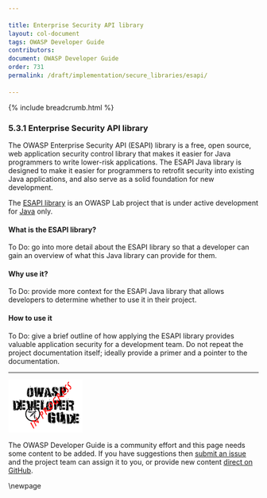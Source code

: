 ```yaml
---

title: Enterprise Security API library
layout: col-document
tags: OWASP Developer Guide
contributors:
document: OWASP Developer Guide
order: 731
permalink: /draft/implementation/secure_libraries/esapi/

---
```


{% include breadcrumb.html %}

### 5.3.1 Enterprise Security API library

The OWASP Enterprise Security API (ESAPI) library is a free, open source, web application security control library
that makes it easier for Java programmers to write lower-risk applications.
The ESAPI Java library is designed to make it easier for programmers to retrofit security into existing Java applications,
and also serve as a solid foundation for new development.

The [ESAPI library][esapi] is an OWASP Lab project that is under active development for [Java][esapi-java] only.

#### What is the ESAPI library?

To Do: go into more detail about the ESAPI library so that a developer
can gain an overview of what this Java library can provide for them.

#### Why use it?

To Do: provide more context for the ESAPI Java library that allows developers to determine
whether to use it in their project.

#### How to use it

To Do: give a brief outline of how applying the ESAPI library provides valuable application security for a development team.
Do not repeat the project documentation itself; ideally provide a primer and a pointer to the documentation.

----

![Developer Guide](../../../assets/images/dg_wip.png "OWASP Developer Guide")

The OWASP Developer Guide is a community effort and this page needs some content to be added.
If you have suggestions then [submit an issue][issue070301] and the project team can assign it to you,
or provide new content [direct on GitHub][edit070301].

[esapi]: https://owasp.org/www-project-enterprise-security-api/
[esapi-java]: https://mvnrepository.com/artifact/org.owasp.esapi/esapi
[issue070301]: https://github.com/OWASP/www-project-developer-guide/issues/new?labels=content&template=request.md&title=Update:%2007-implementation/03-secure-libraries/01-esapi
[edit070301]: https://github.com/OWASP/www-project-developer-guide/blob/main/draft/07-implementation/03-secure-libraries/01-esapi.md

\newpage
